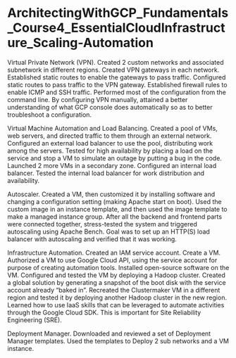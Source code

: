 # ArchitectingWithGCP_Fundamentals_Course4_EssentialCloudInfrastructure_Scaling-Automation
Virtual Private Network (VPN).  Created 2 custom networks and associated subnetwork in different regions. Created VPN gateways in each network.  Established static routes to enable the gateways to pass traffic.  Configured static routes to pass traffic to the VPN gateway.  Established firewall rules to enable ICMP and SSH traffic.   Performed most of the configuration from the command line. By configuring VPN manually, attained a better understanding of what GCP console does automatically so as to better troubleshoot a configuration.   



Virtual Machine Automation and Load Balancing.  Created a pool of VMs, web servers, and directed traffic to them through an external network.  Configured an external load balancer to use the pool, distributing work among the servers. Tested for high availability by placing a load on the service and stop a VM to simulate an outage by putting a bug in the code. Launched 2 more VMs in a secondary zone.  Configured an internal load balancer. Tested the internal load balancer for work distribution and availability.   



Autoscaler. Created a VM, then customized it by installing software and changing a configuration setting (making Apache start on boot). Used the custom image in an instance template, and then used the image template to make a managed instance group. After all the backend and frontend parts were connected together, stress-tested the system and triggered autoscaling using Apache Bench. Goal was to set up an HTTP(S) load balancer with autoscaling and verified that it was working.   



Infrastructure Automation.  Created an IAM service account. Create a VM.  Authorized a VM to use Google Cloud API, using the service account for purpose of creating automation tools.    Installed open-source software on the VM. Configured and tested the VM by deploying a Hadoop cluster.  Created a global solution by generating a snapshot of the boot disk with the service account already “baked in”.  Recreated the Clustermaker VM in a different region and tested it by deploying another Hadoop cluster in the new region.  Learned how to use IaaS skills that can be leveraged to automate activities through the Google Cloud SDK.  This is important for Site Reliability Engineering (SRE).  



Deployment Manager.  Downloaded and reviewed a set of Deployment Manager templates. Used the templates to Deploy 2 sub networks and a VM instance.

